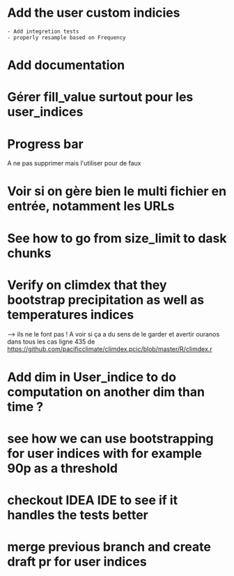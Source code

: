 # Add the user custom indicies
    - Add integretion tests
    - properly resample based on Frequency

# Add documentation

# Gérer fill_value surtout pour les user_indices

# Progress bar
A ne pas supprimer mais l'utiliser pour de faux

# Voir si on gère bien le multi fichier en entrée, notamment les URLs
# See how to go from size_limit to dask chunks

# Verify on climdex that they bootstrap precipitation as well as temperatures indices
--> ils ne le font pas !
A voir si ça a du sens de le garder et avertir ouranos dans tous les cas
ligne 435 de https://github.com/pacificclimate/climdex.pcic/blob/master/R/climdex.r

# Add dim in User_indice to do computation on another dim than time ?

# see how we can use bootstrapping for user indices with for example 90p as a threshold


# checkout IDEA IDE to see if it handles the tests better


# merge previous branch and create draft pr for user indices
